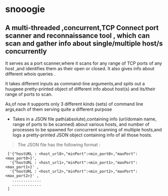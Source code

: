 # snooogie
## A multi-threaded ,concurrent,TCP Connect port scanner and reconnaissance tool , which can scan and gather info about single/multiple host/s concurrently


 It serves as a port scanner,where it scans for any range of TCP ports of any host ,and identifies them as their open or closed.
 It also gives info about different whois queries .


 It takes different inputs as command-line arguments,and spits out a huugeee pretty-printed object of different info
 about host(s) and its/their range of ports to scan.


 As,of now it supports only 3 different kinds (sets) of command line args,each of them serving quite a different purpose

 *  Takes in a JSON file path(absolute),containing info (url/domain name, range of ports to be scanned) about various hosts,
     and number of processes to be spawned for concurrent scanning of multiple hosts,and logs a pretty-printed JSON object containing
     info of all those hosts. 
     
  >The JSON file has the following format : 
     
     
     ['{"hostURL : <host_url0>,"minPort":<min_port0>,"maxPort":<max_port0>}',
      '{"hostURL : <host_url1>,"minPort":<min_port1>,"maxPort":<max_port1>}' ,
      '{"hostURL : <host_url2>,"minPort":<min_port2>,"maxPort":<max_port2>}' ,
       .............
       .............
     ]

     
